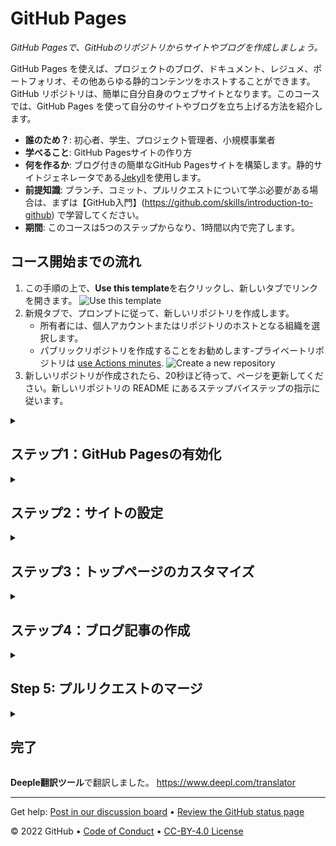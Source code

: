 <!--
  <<< Author notes: Header of the course >>>
  Include a 1280×640 image, course title in sentence case, and a concise description in emphasis.
  In your repository settings: enable template repository, add your 1280×640 social image, auto delete head branches.
  Add your open source license, GitHub uses Creative Commons Attribution 4.0 International.
-->

# GitHub Pages

_GitHub Pagesで、GitHubのリポジトリからサイトやブログを作成しましょう。_

<!--
  <<< Author notes: Start of the course >>>
  Include start button, a note about Actions minutes,
  and tell the learner why they should take the course.
  Each step should be wrapped in <details>/<summary>, with an `id` set.
  The start <details> should have `open` as well.
  Do not use quotes on the <details> tag attributes.
-->

<!--step0-->

GitHub Pages を使えば、プロジェクトのブログ、ドキュメント、レジュメ、ポートフォリオ、その他あらゆる静的コンテンツをホストすることができます。GitHub リポジトリは、簡単に自分自身のウェブサイトとなります。このコースでは、GitHub Pages を使って自分のサイトやブログを立ち上げる方法を紹介します。

- **誰のため？**: 初心者、学生、プロジェクト管理者、小規模事業者
- **学べること**: GitHub Pagesサイトの作り方
- **何を作るか**: ブログ付きの簡単なGitHub Pagesサイトを構築します。静的サイトジェネレータである[Jekyll](https://jekyllrb.com)を使用します。
- **前提知識**: ブランチ、コミット、プルリクエストについて学ぶ必要がある場合は、まずは【GitHub入門】(https://github.com/skills/introduction-to-github) で学習してください。
- **期間**: このコースは5つのステップからなり、1時間以内で完了します。

## コース開始までの流れ

1. この手順の上で、**Use this template**を右クリックし、新しいタブでリンクを開きます。
   ![Use this template](https://user-images.githubusercontent.com/1221423/169618716-fb17528d-f332-4fc5-a11a-eaa23562665e.png)
2. 新規タブで、プロンプトに従って、新しいリポジトリを作成します。
   - 所有者には、個人アカウントまたはリポジトリのホストとなる組織を選択します。
   - パブリックリポジトリを作成することをお勧めします-プライベートリポジトリは [use Actions minutes](https://docs.github.com/en/billing/managing-billing-for-github-actions/about-billing-for-github-actions).
   ![Create a new repository](https://user-images.githubusercontent.com/1221423/169618722-406dc508-add4-4074-83f0-c7a7ad87f6f3.png)
3. 新しいリポジトリが作成されたら、20秒ほど待って、ページを更新してください。新しいリポジトリの README にあるステップバイステップの指示に従います。

<!--endstep0-->

<!--
  <<< Author notes: Step 1 >>>
  Choose 3-5 steps for your course.
  The first step is always the hardest, so pick something easy!
  Link to docs.github.com for further explanations.
  Encourage users to open new tabs for steps!
-->

<details id=1>
<summary><h2>ステップ1：GitHub Pagesの有効化</h2></summary>

_GitHub PagesとJekyll :tada:へようこそ!_

まず、この[リポジトリ](https://docs.github.com/en/get-started/quickstart/github-glossary#repository)でGitHub Pagesを有効にすることから始めます。リポジトリ上でGitHub Pagesを有効にすると、GitHubはメインブランチにあるコンテンツを取り込んで、そのコンテンツを元にウェブサイトを公開します。

### :キーボード: アクティビティ: GitHub ページの有効化

1. 新しいブラウザのタブを開き、このタブの説明を読みながら、2番目のタブで手順を進めてください。
1. リポジトリ名の下にある、**Settings**をクリックします。
1. "GitHub Pages" セクションで、Sourceドロップダウンを使用し、**main branch**を選択します。
1. 約_1分_待ってから、このページを更新して次のステップに進みます。
   > GitHub Pages をオンにすると、リポジトリのデプロイメントが作成されます。GitHub Actions は、デプロイを待っている間、反応に1分ほどかかることがあります。今後のステップは20秒程度、このステップはゆっくりめです。

</details>

<!--
  <<< Author notes: Step 2 >>>
  Start this step by acknowledging the previous step.
  Define terms and link to docs.github.com.
  Historic note: previous version checked for empty pull request, changed to the correct theme `minima`.
-->

<details id=2>
<summary><h2>ステップ2：サイトの設定</h2></summary>

_GitHub Pagesを起動しました。:tada:_

私が作成した`my-pages`というブランチで作業して、このサイトを素晴らしいものにしましょう :sparkle:

Jekyllは、あなたのサイト、あなたのテーマ、およびあなたのサイトのタイトルやGitHubハンドルなどの再利用可能なコンテンツの設定を保存するために `_config.yml` というタイトルのファイルを使用します。あなたは、リポジトリの**コード**タブで `_config.yml` ファイルを確認することができます。

ブログ用のテーマを使う必要があります。今回の活動では、「minima」という名前のテーマを使用します。

### :keyboard: Activity: サイトを設定する

1. `my-pages`ブランチにある `_config.yml` ファイルをブラウズします。
1. 右上にある、ファイルエディタを開きます。
1. `_config.yml` ファイルに、以下のように `theme:` を **minima** に設定し、表示させます。
    ```yml
    theme: minima
    ```
1. (オプション) 他の設定変数、例えば `title:`、`author:`、`description:` を変更して、さらにサイトをカスタマイズすることができます。
1. 変更をコミットします。
1. 20秒ほど待ってから、このページを更新して次のステップに進みます。


</details>

<!--
  <<< Author notes: Step 3 >>>
  Start this step by acknowledging the previous step.
  Define terms and link to docs.github.com.
  Historic note: previous version checked the homepage content was not empty.
-->

<details id=3>
<summary><h2>ステップ3：トップページのカスタマイズ</h2></summary>

_テーマ設定、お見事です :sparkles:_

ホームページをカスタマイズするには、`index.md` ファイルか `README.md` ファイルに内容を追記します。GitHub Pages は、まず `index.md` ファイルを探します。あなたのリポジトリには `index.md` ファイルがあるので、それを更新してあなたのパーソナライズしたコンテンツを含めることができます。

### :keyboard: Activity: ホームページを作成する

1. `my-pages`ブランチにある `index.md` ファイルをブラウズします。
1. 右上にある、ファイルエディタを開きます。
1. ホームページに掲載したい内容を入力します。このページではMarkdownのフォーマットを使用することができます。
1.（オプション） `title:` を修正することもできますし、今は無視してもかまいません。次のステップでそれについて説明します。
1. 変更を `my-pages` ブランチにコミットします。
1. 20秒ほど待って、次のステップのためにこのページを更新してください。

</details>

<!--
  <<< Author notes: Step 4 >>>
  Start this step by acknowledging the previous step.
  Define terms and link to docs.github.com.
  Historic note: previous version checked the file path. Previous version checked the front matter formatting.
-->

<details id=4>
<summary><h2>ステップ4：ブログ記事の作成</h2></summary>

_ホームページが素敵になりましたね :cowboy_hat_face:_

あなたのホームページは素晴らしいです！GitHub PagesはJekyllを使用しています。Jekyllでは、特有の名前のファイルとフロントマターを使用することにより、ブログを作成することができます。ファイルの名前は `_posts/YYYY-MM-DD-title.md` である必要があります。また、フロントマターに `title` と `date` を含める必要があります。

**_フロントマター_とは何ですか**Jekyllファイルが使用する構文は、YAMLフロントマターと呼ばれています。それはあなたのファイルの先頭に次のように書かれます。

```yml
---
title: "ブログへようこそ"
date: 2019-01-20
---
```

フロントマターの設定について、詳しくは [Jekyll frontmatter documentation](https://jekyllrb.com/docs/frontmatter/).

### :keyboard: Activity: ブログ記事の作成

1. `my-pages`ブランチをブラウズします。
1. `Add file` ドロップダウンメニューをクリックし、`Create new file` をクリックします。
1.  ファイル名を `_posts/YYYY-MM-DD-title.md` とします。
1. `YYYY-MM-DD`を今日の日付に置き換えて、最初のブログ記事の`title`を変更します（必要なら）。
   > タイトルを編集する場合は、単語と単語の間にハイフンが入っていることを確認してください。
   > ブログの投稿日が正しい日付の規則に従っていない場合、エラーが表示され、サイトが構築されません。詳しくは、以下をご覧ください。"[Page build failed: Invalid post date](https://docs.github.com/en/pages/setting-up-a-github-pages-site-with-jekyll/troubleshooting-jekyll-build-errors-for-github-pages-sites)".
1. ブログ記事のトップに以下の内容を入力します。
   ```yaml
   ---
   title: "YOUR-TITLE"
   date: YYYY-MM-DD
   ---
   ```
1. `YOUR-TITLE`をブログ投稿のタイトルに置き換える。
1. `YYYY-MM-DD` を今日の日付に置き換えてください。
1. ブログ投稿の下書きを入力します。後でいつでも編集できることを忘れないでください。
1. 変更をブランチにコミットします。
1. 20秒ほど待ってから、このページを更新して次のステップに進みます。

</details>

<!--
  <<< Author notes: Step 5 >>>
  Start this step by acknowledging the previous step.
  Define terms and link to docs.github.com.
-->

<details id=5>
<summary><h2>Step 5: プルリクエストのマージ</h2></summary>

_よくやった、友人 :heart:! あなたのブログは、あっという間にみんなが読むようになりますよ。_

プルリクエストを[マージ](https://docs.github.com/en/get-started/quickstart/github-glossary#merge)できるようになりました!

### :keyboard: Activity: Merge your pull request

1. **プルリクエストをマージする**をクリックします。
1. ブランチ `my-pages` を削除します(オプション)。
1. 20秒ほど待ってから、このページを更新して次のステップに進みます。

</details>

<!--
  <<< Author notes: Finish >>>
  Review what we learned, ask for feedback, provide next steps.
-->

<details id=X>
<summary><h2>完了</h2></summary>

_おめでとうございます！あなたはこのコースを完了しました。_

<img src=https://octodex.github.com/images/constructocat2.jpg alt=celebrate width=300 align=right>

あなたのブログが公開され、配信が開始されました!

ここで、リポジトリで達成したすべてのタスクを振り返ってみましょう。


- GitHub Pages を有効にした。
- あなたは、設定ファイルを使用してテーマを選択しました。
- あなたは、Jekyllの適切なディレクトリ形式とファイルの命名規則について学びました。
- あなたはJekyllで最初のブログ投稿を作成しました

### 次はどうする？

- GitHub Pages のサイト作りを続けてください...私たちは、あなたが考え出したものを見るのが大好きです
- このコースの感想をお聞かせください。[ディスカッションボードにて](https://github.com/skills/.github/discussions).
- [Take another GitHub Skills course](https://github.com/skills).
- [Read the GitHub Getting Started docs](https://docs.github.com/en/get-started).
- 貢献できるプロジェクトを探すには、以下をご覧ください。 [GitHub Explore](https://github.com/explore).

</details>

**Deeple翻訳ツール**で翻訳しました。
https://www.deepl.com/translator

<!--
  <<< Author notes: Footer >>>
  Add a link to get support, GitHub status page, code of conduct, license link.
-->

---

Get help: [Post in our discussion board](https://github.com/skills/.github/discussions) &bull; [Review the GitHub status page](https://www.githubstatus.com/)

&copy; 2022 GitHub &bull; [Code of Conduct](https://www.contributor-covenant.org/version/2/1/code_of_conduct/code_of_conduct.md) &bull; [CC-BY-4.0 License](https://creativecommons.org/licenses/by/4.0/legalcode)
